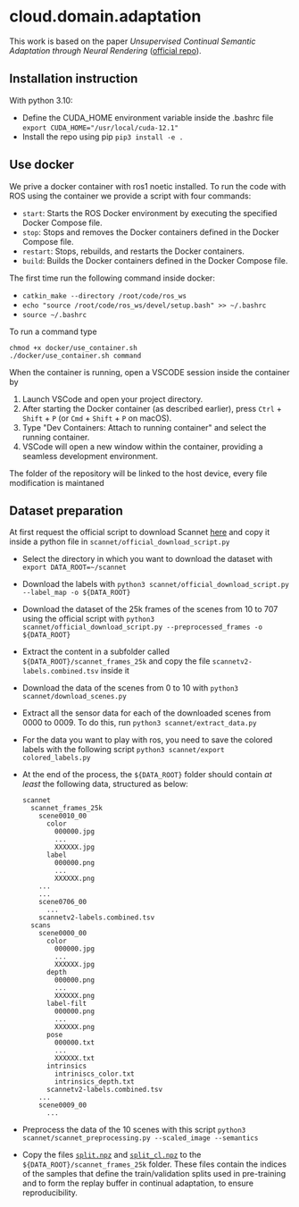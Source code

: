 # cloud.domain.adaptation

This work is based on the paper *Unsupervised Continual Semantic Adaptation through Neural Rendering* ([official repo](https://github.com/ethz-asl/ucsa_neural_rendering)).
## Installation instruction
With python 3.10:
* Define the CUDA_HOME environment variable inside the .bashrc file `export CUDA_HOME="/usr/local/cuda-12.1"`
* Install the repo using pip `pip3 install -e .`

## Use docker
We prive a docker container with ros1 noetic installed.
To run the code with ROS using the container we provide a script with four commands:
* `start`: Starts the ROS Docker environment by executing the specified Docker Compose file.
* `stop`: Stops and removes the Docker containers defined in the Docker Compose file.
* `restart`: Stops, rebuilds, and restarts the Docker containers.
* `build`: Builds the Docker containers defined in the Docker Compose file.

The first time run the following command inside docker:
* `catkin_make --directory /root/code/ros_ws`
* `echo "source /root/code/ros_ws/devel/setup.bash" >> ~/.bashrc`
* `source ~/.bashrc`

To run a command type
```
chmod +x docker/use_container.sh
./docker/use_container.sh command
```

When the container is running, open a VSCODE session inside the container by
1. Launch VSCode and open your project directory.
2. After starting the Docker container (as described earlier), press `Ctrl` + `Shift` + `P` (or `Cmd` + `Shift` + `P` on macOS).
3. Type "Dev Containers: Attach to running container" and select the running container.
4. VSCode will open a new window within the container, providing a seamless development environment.

The folder of the repository will be linked to the host device, every file modification is maintaned 

## Dataset preparation
At first request the official script to download Scannet [here](https://github.com/ScanNet/ScanNet/tree/master) and copy it inside a python file in `scannet/official_download_script.py`

* Select the directory in which you want to download the dataset with `export DATA_ROOT=~/scannet`
* Download the labels with `python3 scannet/official_download_script.py --label_map -o ${DATA_ROOT}`
* Download the dataset of the 25k frames of the scenes from 10 to 707 using the official script with `python3 scannet/official_download_script.py --preprocessed_frames -o ${DATA_ROOT}` 
* Extract the content in a subfolder called `${DATA_ROOT}/scannet_frames_25k` and copy the file `scannetv2-labels.combined.tsv` inside it
* Download the data of the scenes from 0 to 10 with `python3 scannet/download_scenes.py`
* Extract all the sensor data for each of the downloaded scenes from 0000 to 0009. To do this, run `python3 scannet/extract_data.py`

* For the data you want to play with ros, you need to save the colored labels with the following script `python3 scannet/export colored_labels.py`
* At the end of the process, the `${DATA_ROOT}` folder should contain _at least_ the following data, structured as below:

    ```shell
    scannet
      scannet_frames_25k
        scene0010_00
          color
            000000.jpg
            ...
            XXXXXX.jpg
          label
            000000.png
            ...
            XXXXXX.png
        ...
        ...
        scene0706_00
          ...
        scannetv2-labels.combined.tsv
      scans
        scene0000_00
          color
            000000.jpg
            ...
            XXXXXX.jpg
          depth
            000000.png
            ...
            XXXXXX.png
          label-filt
            000000.png
            ...
            XXXXXX.png
          pose
            000000.txt
            ...
            XXXXXX.txt
          intrinsics
            intriniscs_color.txt
            intrinsics_depth.txt
          scannetv2-labels.combined.tsv
        ...
        scene0009_00
          ...
    ```
* Preprocess the data of the 10 scenes with this script `python3 scannet/scannet_preprocessing.py --scaled_image --semantics`
* Copy the files [`split.npz`](./scannet/split.npz) and [`split_cl.npz`](./scannet/split_cl.npz) to the `${DATA_ROOT}/scannet_frames_25k` folder. These files contain the indices of the samples that define the train/validation splits used in pre-training and to form the replay buffer in continual adaptation, to ensure reproducibility.

